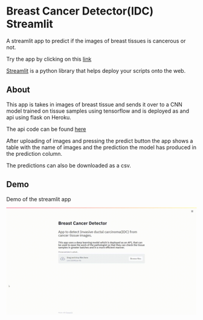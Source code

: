 # Breast Cancer Detector(IDC) Streamlit 
A streamlit app to predict if the images of breast tissues is cancerous or not.

Try the app by clicking on this [link](https://breastcancerdetectorapp.herokuapp.com/)

[Streamlit](https://streamlit.io/) is a python library that helps deploy your scripts onto the web.

## About 
This app is takes in images of breast tissue and sends it over to a CNN model trained on tissue samples using tensorflow and is deployed as and api using flask on Heroku.

The api code can be found [here](https://github.com/saaranshM/breast-cancer-detector-flask)

After uploading of images and pressing the predict button the app shows a table with the name of images and the prediction the model has produced in the prediction column.

The predictions can also be downloaded as a csv.

## Demo
Demo of the streamlit app

![Streamlit app](demo.gif)
